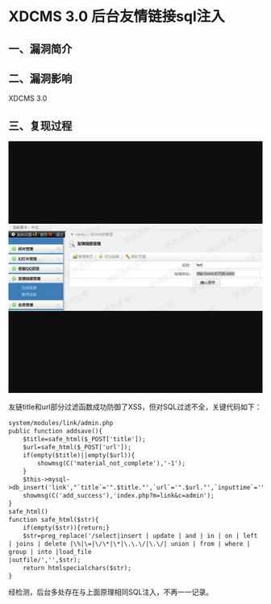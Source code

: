 XDCMS 3.0 后台友情链接sql注入
=============================

一、漏洞简介
------------

二、漏洞影响
------------

XDCMS 3.0

三、复现过程
------------

![](resource/XDCMS3.0后台友情链接sql注入/media/rId24.jpg)

友链title和url部分过滤函数成功防御了XSS，但对SQL过滤不全，关键代码如下：

    system/modules/link/admin.php
    public function addsave(){
        $title=safe_html($_POST['title']);
        $url=safe_html($_POST['url']);
        if(empty($title)||empty($url)){
            showmsg(C('material_not_complete'),'-1');
        }
        $this->mysql->db_insert('link',"`title`='".$title."',`url`='".$url."',`inputtime`='".datetime()."',`is_lock`=0");
        showmsg(C('add_success'),'index.php?m=link&c=admin');
    }
    safe_html()
    function safe_html($str){
        if(empty($str)){return;}
        $str=preg_replace('/select|insert | update | and | in | on | left | joins | delete |\%|\=|\/\*|\*|\.\.\/|\.\/| union | from | where | group | into |load_file
    |outfile/','',$str);
        return htmlspecialchars($str);
    }

经检测，后台多处存在与上面原理相同SQL注入，不再一一记录。

